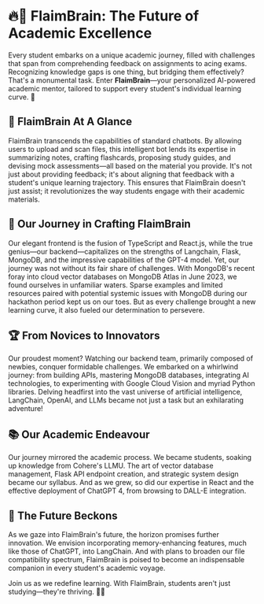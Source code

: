 # 🔥🧠 FlaimBrain: The Future of Academic Excellence

Every student embarks on a unique academic journey, filled with challenges that span from comprehending feedback on assignments to acing exams. Recognizing knowledge gaps is one thing, but bridging them effectively? That's a monumental task. Enter **FlaimBrain**—your personalized AI-powered academic mentor, tailored to support every student's individual learning curve. 🚀

## 🤖 FlaimBrain At A Glance

FlaimBrain transcends the capabilities of standard chatbots. By allowing users to upload and scan files, this intelligent bot lends its expertise in summarizing notes, crafting flashcards, proposing study guides, and devising mock assessments—all based on the material you provide. It's not just about providing feedback; it's about aligning that feedback with a student's unique learning trajectory. This ensures that FlaimBrain doesn't just assist; it revolutionizes the way students engage with their academic materials.

## 🔧 Our Journey in Crafting FlaimBrain

Our elegant frontend is the fusion of TypeScript and React.js, while the true genius—our backend—capitalizes on the strengths of Langchain, Flask, MongoDB, and the impressive capabilities of the GPT-4 model. Yet, our journey was not without its fair share of challenges. With MongoDB's recent foray into cloud vector databases on MongoDB Atlas in June 2023, we found ourselves in unfamiliar waters. Sparse examples and limited resources paired with potential systemic issues with MongoDB during our hackathon period kept us on our toes. But as every challenge brought a new learning curve, it also fueled our determination to persevere.

## 🏆 From Novices to Innovators

Our proudest moment? Watching our backend team, primarily composed of newbies, conquer formidable challenges. We embarked on a whirlwind journey: from building APIs, mastering MongoDB databases, integrating AI technologies, to experimenting with Google Cloud Vision and myriad Python libraries. Delving headfirst into the vast universe of artificial intelligence, LangChain, OpenAI, and LLMs became not just a task but an exhilarating adventure!

## 📚 Our Academic Endeavour

Our journey mirrored the academic process. We became students, soaking up knowledge from Cohere's LLMU. The art of vector database management, Flask API endpoint creation, and strategic system design became our syllabus. And as we grew, so did our expertise in React and the effective deployment of ChatGPT 4, from browsing to DALL-E integration.

## 🚀 The Future Beckons

As we gaze into FlaimBrain's future, the horizon promises further innovation. We envision incorporating memory-enhancing features, much like those of ChatGPT, into LangChain. And with plans to broaden our file compatibility spectrum, FlaimBrain is poised to become an indispensable companion in every student's academic voyage.

Join us as we redefine learning. With FlaimBrain, students aren't just studying—they're thriving. 📖🤝
